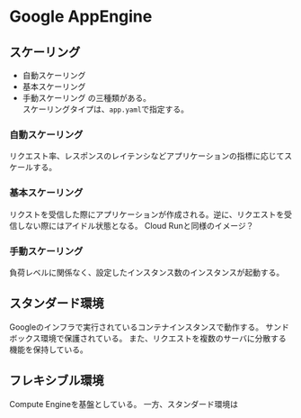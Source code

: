 # Google AppEngine

## スケーリング

- 自動スケーリング
- 基本スケーリング
- 手動スケーリング
の三種類がある。  
スケーリングタイプは、```app.yaml```で指定する。

### 自動スケーリング
リクエスト率、レスポンスのレイテンシなどアプリケーションの指標に応じてスケールする。

### 基本スケーリング
リクストを受信した際にアプリケーションが作成される。逆に、リクエストを受信しない際にはアイドル状態となる。
Cloud Runと同様のイメージ？  

### 手動スケーリング
負荷レベルに関係なく、設定したインスタンス数のインスタンスが起動する。


## スタンダード環境
Googleのインフラで実行されているコンテナインスタンスで動作する。
サンドボックス環境で保護されている。
また、リクエストを複数のサーバに分散する機能を保持している。


## フレキシブル環境

Compute Engineを基盤としている。
一方、スタンダード環境は
